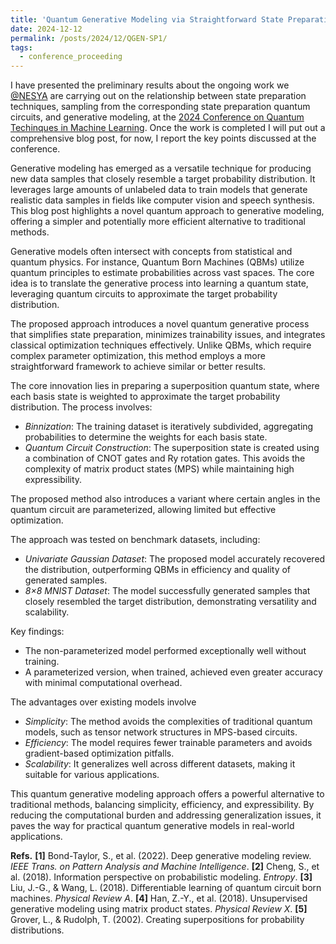 ```yaml
---
title: 'Quantum Generative Modeling via Straightforward State Preparation Part 1'
date: 2024-12-12
permalink: /posts/2024/12/QGEN-SP1/
tags:
  - conference_proceeding
---
```


I have presented the preliminary results about the ongoing work we [@NESYA](https://sites.google.com/view/nesya) are carrying out on the relationship between state preparation techniques, sampling from the corresponding state preparation quantum circuits, and generative modeling, at the [2024 Conference on Quantum Techinques in Machine Learning](https://qtml2024.org/). Once the work is completed I will put out a comprehensive blog post, for now, I report the key points discussed at the conference.

Generative modeling has emerged as a versatile technique for producing new data samples that closely resemble a target probability distribution. It leverages large amounts of unlabeled data to train models that generate realistic data samples in fields like computer vision and speech synthesis. This blog post highlights a novel quantum approach to generative modeling, offering a simpler and potentially more efficient alternative to traditional methods.

Generative models often intersect with concepts from statistical and quantum physics. For instance, Quantum Born Machines (QBMs) utilize quantum principles to estimate probabilities across vast spaces. The core idea is to translate the generative process into learning a quantum state, leveraging quantum circuits to approximate the target probability distribution. 

The proposed approach introduces a novel quantum generative process that simplifies state preparation, minimizes trainability issues, and integrates classical optimization techniques effectively. Unlike QBMs, which require complex parameter optimization, this method employs a more straightforward framework to achieve similar or better results.

The core innovation lies in preparing a superposition quantum state, where each basis state is weighted to approximate the target probability distribution. The process involves:

- *Binnization*: The training dataset is iteratively subdivided, aggregating probabilities to determine the weights for each basis state.
- *Quantum Circuit Construction*: The superposition state is created using a combination of CNOT gates and Ry rotation gates. This avoids the complexity of matrix product states (MPS) while maintaining high expressibility.

The proposed method also introduces a variant where certain angles in the quantum circuit are parameterized, allowing limited but effective optimization.

The approach was tested on benchmark datasets, including:
- *Univariate Gaussian Dataset*: The proposed model accurately recovered the distribution, outperforming QBMs in efficiency and quality of generated samples.
- *8×8 MNIST Dataset*: The model successfully generated samples that closely resembled the target distribution, demonstrating versatility and scalability.

Key findings:
- The non-parameterized model performed exceptionally well without training.
- A parameterized version, when trained, achieved even greater accuracy with minimal computational overhead.

The advantages over existing models involve

- *Simplicity*: The method avoids the complexities of traditional quantum models, such as tensor network structures in MPS-based circuits.
- *Efficiency*: The model requires fewer trainable parameters and avoids gradient-based optimization pitfalls.
- *Scalability*: It generalizes well across different datasets, making it suitable for various applications.


This quantum generative modeling approach offers a powerful alternative to traditional methods, balancing simplicity, efficiency, and expressibility. By reducing the computational burden and addressing generalization issues, it paves the way for practical quantum generative models in real-world applications.

**Refs.**
**[1]** Bond-Taylor, S., et al. (2022). Deep generative modeling review. *IEEE Trans. on Pattern Analysis and Machine Intelligence*.
**[2]** Cheng, S., et al. (2018). Information perspective on probabilistic modeling. *Entropy*.
**[3]** Liu, J.-G., & Wang, L. (2018). Differentiable learning of quantum circuit born machines. *Physical Review A*.
**[4]** Han, Z.-Y., et al. (2018). Unsupervised generative modeling using matrix product states. *Physical Review X*.
**[5]** Grover, L., & Rudolph, T. (2002). Creating superpositions for probability distributions.


